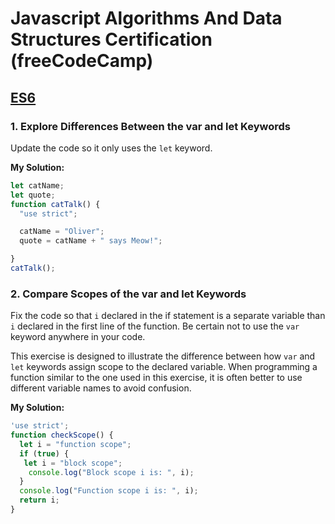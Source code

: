 # Javascript Algorithms And Data Structures Certification (freeCodeCamp)

## [ES6](https://learn.freecodecamp.org/javascript-algorithms-and-data-structures/es6/)

### 1. Explore Differences Between the var and let Keywords

Update the code so it only uses the `let` keyword.

**My Solution:**
```javascript
let catName;
let quote;
function catTalk() {
  "use strict";

  catName = "Oliver";
  quote = catName + " says Meow!";

}
catTalk();
```

### 2. Compare Scopes of the var and let Keywords

Fix the code so that `i` declared in the if statement is a separate variable than `i` declared in the first line of the function. Be certain not to use the `var` keyword anywhere in your code.

This exercise is designed to illustrate the difference between how `var` and `let` keywords assign scope to the declared variable. When programming a function similar to the one used in this exercise, it is often better to use different variable names to avoid confusion.

**My Solution:**
```javascript
'use strict';
function checkScope() {
  let i = "function scope";
  if (true) {
   let i = "block scope";
    console.log("Block scope i is: ", i);
  }
  console.log("Function scope i is: ", i);
  return i;
}
```
